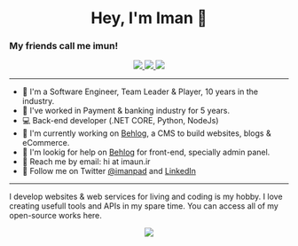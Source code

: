 <h1 align="center">Hey, I'm Iman 👋</h1>
<h3>My friends call me imun!</h3>
<p align="center"> 
 <a href="https://twitter.com/intent/follow?screen_name=imanpad" alt="Follow me on Twitter">
   <img src="https://img.shields.io/twitter/url?label=Twitter&style=social&url=https%3A%2F%2Ftwitter.com%2Fimanpad" />
 </a>
 <a href="https://www.linkedin.com/in/inemati/" alt="Connect via LinkedIn">
   <img src="https://img.shields.io/badge/-LinkedIn-0072b1?style=flat&logo=Linkedin&logoColor=white" />
 </a>
 <a href="https://t.me/imuan" alt="Contact on Telegram">
   <img src="https://img.shields.io/badge/-@imuan-0072b1?style=social&logo=Telegram&logoColor=white" />
 </a>
</p>

---
- 💎 I'm a Software Engineer, Team Leader & Player, 10 years in the industry.
- 🏦 I've worked in Payment & banking industry for 5 years.
- 💻 Back-end developer (.NET CORE, Python, NodeJs)
- 🔭 I'm currently working on [Behlog](https://github.com/imaun/behlog), a CMS to build websites, blogs & eCommerce.
- 🤔 I'm lookig for help on [Behlog](https://github.com/imaun/behlog) for front-end, specially admin panel.
- 📧 Reach me by email: hi at imaun.ir
- 🔗 Follow me on Twitter [@imanpad](https://twitter.com/intent/follow?screen_name=imanpad) and [LinkedIn](https://www.linkedin.com/in/inemati)
---
I develop websites & web services for living and coding is my hobby. 
I love creating usefull tools and APIs in my spare time. You can access all of my open-source works here.

<p align="center">
  <img src="https://github-readme-stats.vercel.app/api?username=imaun&show_icons=true&count_private=true&include_all_commits=true&theme=tokyonight" />
</p>
